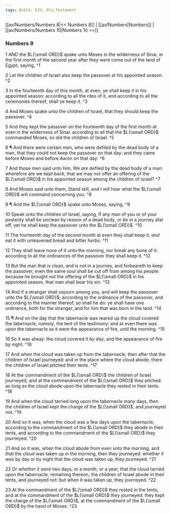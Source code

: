```yaml
---
tags: Bible, KJV, Old_Testament
---
```


[[av/Numbers/Numbers 8|<< Numbers 8]] | [[av/Numbers|Numbers]] | [[av/Numbers/Numbers 10|Numbers 10 >>]]

### Numbers 9

1 AND the $L{\small ORD}$ spake unto Moses in the wilderness of Sinai, in the first month of the second year after they were come out of the land of Egypt, saying, ^1

2 Let the children of Israel also keep the passover at his appointed season. ^2

3 In the fourteenth day of this month, at even, ye shall keep it in his appointed season: according to all the rites of it, and according to all the ceremonies thereof, shall ye keep it. ^3

4 And Moses spake unto the children of Israel, that they should keep the passover. ^4

5 And they kept the passover on the fourteenth day of the first month at even in the wilderness of Sinai: according to all that the $L{\small ORD}$ commanded Moses, so did the children of Israel. ^5

6 ¶ And there were certain men, who were defiled by the dead body of a man, that they could not keep the passover on that day: and they came before Moses and before Aaron on that day: ^6

7 And those men said unto him, We _are_ defiled by the dead body of a man: wherefore are we kept back, that we may not offer an offering of the $L{\small ORD}$ in his appointed season among the children of Israel? ^7

8 And Moses said unto them, Stand still, and I will hear what the $L{\small ORD}$ will command concerning you. ^8

9 ¶ And the $L{\small ORD}$ spake unto Moses, saying, ^9

10 Speak unto the children of Israel, saying, If any man of you or of your posterity shall be unclean by reason of a dead body, or _be_ in a journey afar off, yet he shall keep the passover unto the $L{\small ORD}$. ^10

11 The fourteenth day of the second month at even they shall keep it, _and_ eat it with unleavened bread and bitter _herbs_. ^11

12 They shall leave none of it unto the morning, nor break any bone of it: according to all the ordinances of the passover they shall keep it. ^12

13 But the man that _is_ clean, and is not in a journey, and forbeareth to keep the passover, even the same soul shall be cut off from among his people: because he brought not the offering of the $L{\small ORD}$ in his appointed season, that man shall bear his sin. ^13

14 And if a stranger shall sojourn among you, and will keep the passover unto the $L{\small ORD}$; according to the ordinance of the passover, and according to the manner thereof, so shall he do: ye shall have one ordinance, both for the stranger, and for him that was born in the land. ^14

15 ¶ And on the day that the tabernacle was reared up the cloud covered the tabernacle, _namely_, the tent of the testimony: and at even there was upon the tabernacle as it were the appearance of fire, until the morning. ^15

16 So it was alway: the cloud covered it _by_ _day_, and the appearance of fire by night. ^16

17 And when the cloud was taken up from the tabernacle, then after that the children of Israel journeyed: and in the place where the cloud abode, there the children of Israel pitched their tents. ^17

18 At the commandment of the $L{\small ORD}$ the children of Israel journeyed, and at the commandment of the $L{\small ORD}$ they pitched: as long as the cloud abode upon the tabernacle they rested in their tents. ^18

19 And when the cloud tarried long upon the tabernacle many days, then the children of Israel kept the charge of the $L{\small ORD}$, and journeyed not. ^19

20 And _so_ it was, when the cloud was a few days upon the tabernacle; according to the commandment of the $L{\small ORD}$ they abode in their tents, and according to the commandment of the $L{\small ORD}$ they journeyed. ^20

21 And _so_ it was, when the cloud abode from even unto the morning, and _that_ the cloud was taken up in the morning, then they journeyed: whether _it_ _was_ by day or by night that the cloud was taken up, they journeyed. ^21

22 Or _whether_ _it_ _were_ two days, or a month, or a year, that the cloud tarried upon the tabernacle, remaining thereon, the children of Israel abode in their tents, and journeyed not: but when it was taken up, they journeyed. ^22

23 At the commandment of the $L{\small ORD}$ they rested in the tents, and at the commandment of the $L{\small ORD}$ they journeyed: they kept the charge of the $L{\small ORD}$, at the commandment of the $L{\small ORD}$ by the hand of Moses. ^23
